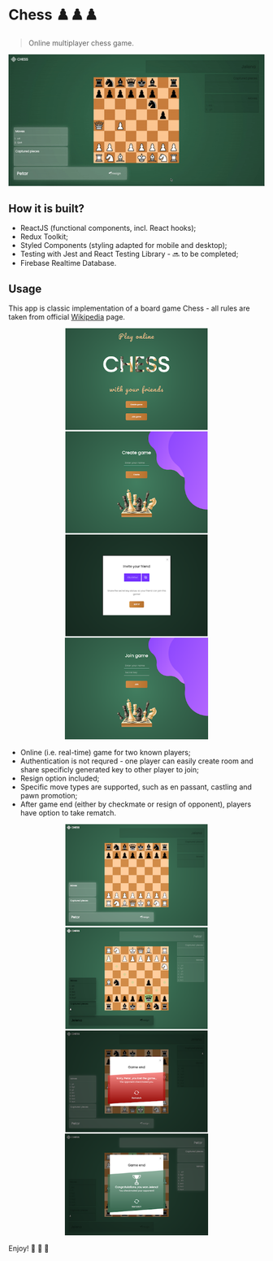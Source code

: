 # Chess ♟️♟️♟️

> Online multiplayer chess game.

![chess app](src/assets/gifs/queen.gif)

## How it is built?

- ReactJS (functional components, incl. React hooks);
- Redux Toolkit;
- Styled Components (styling adapted for mobile and desktop);
- Testing with Jest and React Testing Library - 🔜 to be completed;
- Firebase Realtime Database.

## Usage

This app is classic implementation of a board game Chess - all rules are taken from official [Wikipedia](https://en.wikipedia.org/wiki/Chess) page.

<div align="center" markdown="1">

<img src="./src/assets/screenshots/start.png" alt="start screen" height="200">
<img src="./src/assets/screenshots/create.png" alt="create game" height="200">
<img src="./src/assets/screenshots/invite.png" alt="invite player" height="200">
<img src="./src/assets/screenshots/join.png" alt="join game" height="200">

</div>

- Online (i.e. real-time) game for two known players;
- Authentication is not requred - one player can easily create room and share specificly generated key to other player to join;
- Resign option included;
- Specific move types are supported, such as en passant, castling and pawn promotion;
- After game end (either by checkmate or resign of opponent), players have option to take rematch.

<div align="center" markdown="1">

<img src="./src/assets/screenshots/board.png" alt="board screen" height="200">
<img src="./src/assets/screenshots/movements.png" alt="chess movements" height="200">

</div>

<div align="center" markdown="1">

<img src="./src/assets/screenshots/lose.png" alt="lose chess game" height="200">
<img src="./src/assets/screenshots/won.png" alt="win chess game" height="200">

</div>

Enjoy! 🚀 🚀 🚀
